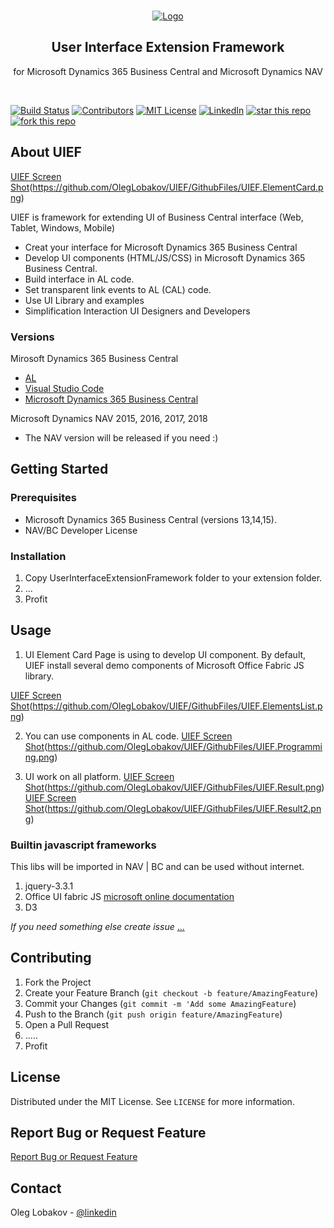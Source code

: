 <!-- PROJECT LOGO -->
<br />
<p align="center">
  <a href="https://github.com/othneildrew/Best-README-Template">
    <img src="https://github.com/OlegLobakov/UIEF/blob/master/GithubFiles/UIEFLogo.png" alt="Logo">
  </a>
  <h2 align="center">User Interface Extension Framework</h2>
  <p align="center">
  for Microsoft Dynamics 365 Business Central and Microsoft Dynamics NAV
  </p> 
</p>
<br />



[![Build Status][build-shield]]()
[![Contributors][contributors-shield]]()
[![MIT License][license-shield]][license-url]
[![LinkedIn][linkedin-shield]][linkedin-url]
[![star this repo](http://githubbadges.com/star.svg?user=OlegLobakov&repo=UIEF&style=flat)](https://github.com/OlegLobakov/UIEF)
[![fork this repo](http://githubbadges.com/fork.svg?user=OlegLobakov&repo=UIEF&style=flat)](https://github.com/OlegLobakov/UIEF/fork)

<!-- ABOUT THE PROJECT -->
## About UIEF

[UIEF Screen Shot][product-screenshot](https://github.com/OlegLobakov/UIEF/GithubFiles/UIEF.ElementCard.png)

UIEF is framework for extending UI of  Business Central interface (Web, Tablet, Windows, Mobile)

* Creat your interface for Microsoft Dynamics 365 Business Central
* Develop UI components (HTML/JS/CSS) in Microsoft Dynamics 365 Business Central.
* Build interface in AL code.
* Set transparent link events to AL (CAL) code.
* Use UI Library and examples
* Simplification Interaction UI Designers and Developers



### Versions

Mirosoft Dynamics 365 Business Central
* [AL](https://docs.microsoft.com/en-us/dynamics365/business-central/dev-itpro/developer/devenv-dev-overview)
* [Visual Studio Code](https://code.visualstudio.com/)
* [Microsoft Dynamics 365 Business Central](https://www.microsoft.com/en-us/download/details.aspx?id=58106)

Microsoft Dynamics NAV 2015, 2016, 2017, 2018
* The NAV version will be released if you need :)


<!-- GETTING STARTED -->
## Getting Started

### Prerequisites

* Microsoft Dynamics 365 Business Central (versions 13,14,15).
* NAV/BC Developer License

### Installation 

1. Copy UserInterfaceExtensionFramework folder to your extension folder.
2. ...
3. Profit


<!-- USAGE EXAMPLES -->
## Usage

1. UI Element Card Page is using to develop UI component. By default, UIEF install several demo components of Microsoft Office Fabric JS library.

[UIEF Screen Shot][elementlist-screenshot](https://github.com/OlegLobakov/UIEF/GithubFiles/UIEF.ElementsList.png)

2. You can use components in AL code.
[UIEF Screen Shot][elementdev-screenshot](https://github.com/OlegLobakov/UIEF/GithubFiles/UIEF.Programming.png)

3. UI work on all platform.
[UIEF Screen Shot][result-screenshot](https://github.com/OlegLobakov/UIEF/GithubFiles/UIEF.Result.png)
[UIEF Screen Shot][result2--screenshot](https://github.com/OlegLobakov/UIEF/GithubFiles/UIEF.Result2.png)

### Builtin javascript frameworks
This libs will be imported in NAV | BC and can be used without internet.
1. jquery-3.3.1
2. Office UI fabric JS [microsoft online documentation](https://developer.microsoft.com/en-us/fabric-js)
3. D3

_If you need something else create issue_ <a href="https://github.com/OlegLobakov/UIEF/issues">...</a>

<!-- CONTRIBUTING -->
## Contributing

1. Fork the Project
2. Create your Feature Branch (`git checkout -b feature/AmazingFeature`)
3. Commit your Changes (`git commit -m 'Add some AmazingFeature`)
4. Push to the Branch (`git push origin feature/AmazingFeature`)
5. Open a Pull Request
6. .....
7. Profit


<!-- LICENSE -->
## License

Distributed under the MIT License. See `LICENSE` for more information.

## Report Bug or Request Feature
<a href="https://github.com/OlegLobakov/UIEF/issues">Report Bug or Request Feature</a>


<!-- CONTACT -->
## Contact

Oleg Lobakov - [@linkedin](https://linkedin.com/in/oleglobakov/)





<!-- MARKDOWN LINKS & IMAGES -->
[build-shield]: https://img.shields.io/badge/build-passing-brightgreen.svg?style=flat-square
[contributors-shield]: https://img.shields.io/badge/contributors-1-orange.svg?style=flat-square
[license-shield]: https://img.shields.io/badge/license-MIT-blue.svg?style=flat-square
[license-url]: https://choosealicense.com/licenses/mit
[linkedin-shield]: https://img.shields.io/badge/-LinkedIn-black.svg?style=flat-square&logo=linkedin&colorB=555
[linkedin-url]: https://linkedin.com/in/oleglobakov
[facebook-shield]: https://img.shields.io/badge/-Facebook-white.svg?style=flat-square&logo=facebook
[facebook-url]: https://facebook.com/in/oleglobakov
[product-screenshot]: https://github.com/OlegLobakov/UIEF/GithubFiles/UIEF.ElementCard.png
[elementlist-screenshot]: https://github.com/OlegLobakov/UIEF/GithubFiles/UIEF.ElementsList.png
[elementdev-screenshot]:https://github.com/OlegLobakov/UIEF/GithubFiles/UIEF.Programming.png
[result-screenshot]: https://github.com/OlegLobakov/UIEF/GithubFiles/UIEF.Result.png
[result2--screenshot]: https://github.com/OlegLobakov/UIEF/GithubFiles/UIEF.Result2.png
